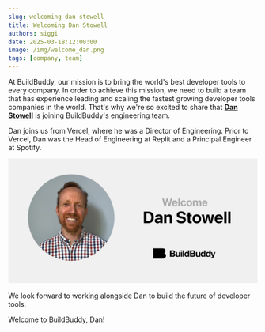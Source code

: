 ```yaml
---
slug: welcoming-dan-stowell
title: Welcoming Dan Stowell
authors: siggi
date: 2025-03-18:12:00:00
image: /img/welcome_dan.png
tags: [company, team]
---
```


At BuildBuddy, our mission is to bring the world's best developer tools to every company. In order to achieve this mission, we need to build a team that has experience leading and scaling the fastest growing developer tools companies in the world. That's why we're so excited to share that [**Dan Stowell**](https://github.com/dan-stowell/) is joining BuildBuddy's engineering team.

Dan joins us from Vercel, where he was a Director of Engineering. Prior to Vercel, Dan was the Head of Engineering at Replit and a Principal Engineer at Spotify.

![](../static/img/blog/welcome_dan.png)

We look forward to working alongside Dan to build the future of developer tools.

Welcome to BuildBuddy, Dan!

<!-- truncate -->
